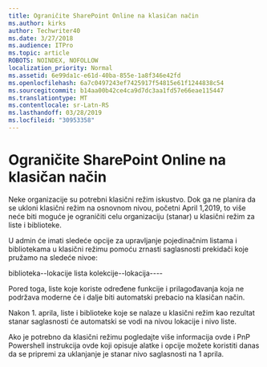 ```yaml
---
title: Ograničite SharePoint Online na klasičan način
ms.author: kirks
author: Techwriter40
ms.date: 3/27/2018
ms.audience: ITPro
ms.topic: article
ROBOTS: NOINDEX, NOFOLLOW
localization_priority: Normal
ms.assetid: 6e99da1c-e61d-40ba-855e-1a8f346e42fd
ms.openlocfilehash: 6a7c0497243ef7425917f54815e61f1244838c54
ms.sourcegitcommit: b14aa00b42ce4ca9d7dc3aa1fd57e66eae115447
ms.translationtype: MT
ms.contentlocale: sr-Latn-RS
ms.lasthandoff: 03/28/2019
ms.locfileid: "30953358"
---
```

# <a name="restrict-sharepoint-online-to-classic-mode"></a>Ograničite SharePoint Online na klasičan način

Neke organizacije su potrebni klasični režim iskustvo. Dok ga ne planira da se ukloni klasični režim na osnovnom nivou, početni April 1,2019, to više neće biti moguće je ograničiti celu organizaciju (stanar) u klasični režim za liste i biblioteke.

U admin će imati sledeće opcije za upravljanje pojedinačnim listama i bibliotekama u klasični režimu pomoću zrnasti saglasnosti prekidači koje pružamo na sledeće nivoe:

biblioteka--lokacije lista kolekcije--lokacija----

Pored toga, liste koje koriste određene funkcije i prilagođavanja koja ne podržava moderne će i dalje biti automatski prebacio na klasičan način.

Nakon 1. aprila, liste i biblioteke koje se nalaze u klasični režim kao rezultat stanar saglasnosti će automatski se vodi na nivou lokacije i nivo liste.

Ako je potrebno da klasični režimu pogledajte više informacija ovde i PnP Powershell instrukcija ovde koji opisuje alatke i opcije možete koristiti danas da se pripremi za uklanjanje je stanar nivo saglasnosti na 1 aprila.
